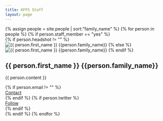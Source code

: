 ```yaml
---
title: KFFS Staff
layout: page
---
```


<div class="row">
{% assign people = site.people | sort:"family_name" %}
{% for person in people %}
{% if person.staff_member == "yes" %}
<div class="col-lg-4 col-md-6 mb-30px card-group">

<div class="card h-100">
<div class="maxthumb">
{% if person.headshot != "" %}
<img class="img-fluid" src="{{site.baseurl}}/{{person.headshot}}" alt="{{ person.first_name }} {{person.family_name}}">
{% else %}
<img class="img-fluid" src="{{site.baseurl}}/assets/images/blog-authors/unknown.png" alt="{{ person.first_name }} {{person.family_name}}">
{% endif %}
</div>

<div class="card-body">
<h2 class="card-title"><a class="text-dark">{{ person.first_name }} {{person.family_name}}</a></h2>
<p class="card-text">{{ person.content }}</p>    
</div>

<div class="card-footer">
<div class="wrapfooter">
<div class="row">
{% if person.email != "" %}
<div class="col-sm-4">
<a href="mailto:{{person.email}}">
   Contact <i class="fa fa-envelope fa-1x"></i>
</a>
</div>
{% endif %}
{% if person.twitter %}
<div class="col-sm-4">
<a href="https://twitter.com/{{person.twitter | replace:'@',''}}">
   Follow <i class="fab fa-twitter fa-1x"></i>
</a>
</div>
{% endif %}
</div>
</div>
</div>

</div>
</div>
{% endif %}
{% endfor %}
</div>